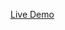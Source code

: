 <a href="https://eyasuget.github.io/Assessment-2_Eyasu-Getaneh_UGR-4953-15_section2/">Live Demo</a>
